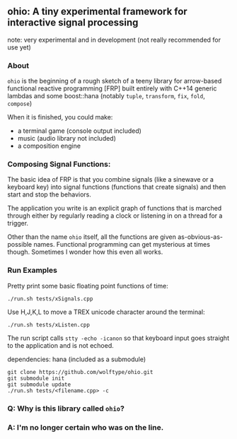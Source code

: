 ## ohio: A tiny experimental framework for interactive signal processing
note: very experimental and in development (not really recommended for use yet)

###  About

`ohio` is the beginning of a rough sketch of a teeny library for arrow-based
functional reactive programming [FRP] built entirely with C++14 generic lambdas
and some boost::hana (notably `tuple`, `transform`, `fix`, `fold`, `compose`)

When it is finished, you could make:

* a terminal game (console output included)
* music (audio library not included)
* a composition engine

### Composing Signal Functions:

The basic idea of FRP is that you combine signals (like a sinewave or
a keyboard key) into signal functions (functions that create signals) and then
start and stop the behaviors.

The application you write is an explicit graph of functions that is marched through
either by regularly reading a clock or listening in on a thread for a trigger.

Other than the name `ohio` itself, all the functions are given as-obvious-as-possible
names.  Functional programming can get mysterious at times though.  Sometimes
I wonder how this even all works.

### Run Examples

Pretty print some basic floating point functions of time:
```
./run.sh tests/xSignals.cpp
```

Use H,J,K,L to move a TREX unicode character around the terminal:
```
./run.sh tests/xListen.cpp
```

The run script calls `stty -echo -icanon` so that keyboard input goes straight to the application
and is not echoed.

dependencies: hana (included as a submodule)

    git clone https://github.com/wolftype/ohio.git
    git submodule init
    git submodule update
    ./run.sh tests/<filename.cpp> -c

###  Q: Why is this library called `ohio`?
###  A: I'm no longer certain who was on the line.
